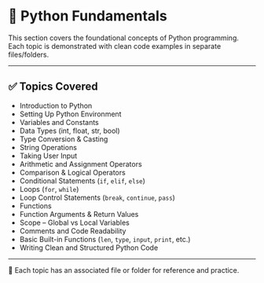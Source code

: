 # 🐍 Python Fundamentals

This section covers the foundational concepts of Python programming. Each topic is demonstrated with clean code examples in separate files/folders.

---

## ✅ Topics Covered

- Introduction to Python
- Setting Up Python Environment
- Variables and Constants
- Data Types (int, float, str, bool)
- Type Conversion & Casting
- String Operations
- Taking User Input
- Arithmetic and Assignment Operators
- Comparison & Logical Operators
- Conditional Statements (`if`, `elif`, `else`)
- Loops (`for`, `while`)
- Loop Control Statements (`break`, `continue`, `pass`)
- Functions
- Function Arguments & Return Values
- Scope – Global vs Local Variables
- Comments and Code Readability
- Basic Built-in Functions (`len`, `type`, `input`, `print`, etc.)
- Writing Clean and Structured Python Code

---

📂 Each topic has an associated file or folder for reference and practice.

